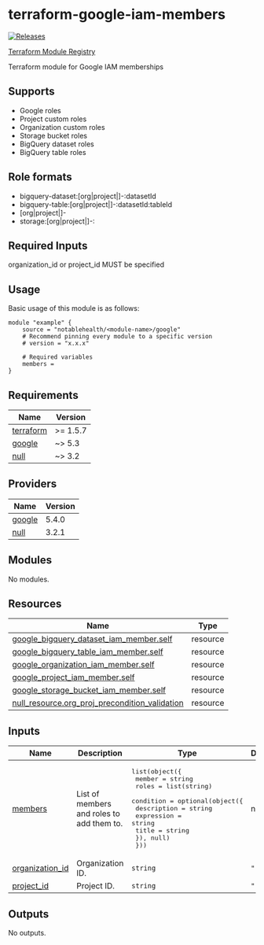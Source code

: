
<!-- BEGINNING OF PRE-COMMIT-TERRAFORM DOCS HOOK -->
# terraform-google-iam-members

[![Releases](https://img.shields.io/github/v/release/notablehealth/terraform-google-iam-members)](https://github.com/notablehealth/terraform-google-iam-members/releases)

[Terraform Module Registry](https://registry.terraform.io/modules/notablehealth/iam-members/google)

Terraform module for Google IAM memberships

## Supports

- Google roles
- Project custom roles
- Organization custom roles
- Storage bucket roles
- BigQuery dataset roles
- BigQuery table roles

## Role formats

- bigquery-dataset:[org|project|]-<role>:datasetId
- bigquery-table:[org|project|]-<role>:datasetId:tableId
- [org|project|]-<role>
- storage:[org|project|]-<role>:<bucket>

## Required Inputs

organization\_id or project\_id MUST be specified

## Usage

Basic usage of this module is as follows:

```hcl
module "example" {
    source = "notablehealth/<module-name>/google"
    # Recommend pinning every module to a specific version
    # version = "x.x.x"

    # Required variables
    members =
}
```

## Requirements

| Name | Version |
|------|---------|
| <a name="requirement_terraform"></a> [terraform](#requirement\_terraform) | >= 1.5.7 |
| <a name="requirement_google"></a> [google](#requirement\_google) | ~> 5.3 |
| <a name="requirement_null"></a> [null](#requirement\_null) | ~> 3.2 |

## Providers

| Name | Version |
|------|---------|
| <a name="provider_google"></a> [google](#provider\_google) | 5.4.0 |
| <a name="provider_null"></a> [null](#provider\_null) | 3.2.1 |

## Modules

No modules.

## Resources

| Name | Type |
|------|------|
| [google_bigquery_dataset_iam_member.self](https://registry.terraform.io/providers/hashicorp/google/latest/docs/resources/bigquery_dataset_iam_member) | resource |
| [google_bigquery_table_iam_member.self](https://registry.terraform.io/providers/hashicorp/google/latest/docs/resources/bigquery_table_iam_member) | resource |
| [google_organization_iam_member.self](https://registry.terraform.io/providers/hashicorp/google/latest/docs/resources/organization_iam_member) | resource |
| [google_project_iam_member.self](https://registry.terraform.io/providers/hashicorp/google/latest/docs/resources/project_iam_member) | resource |
| [google_storage_bucket_iam_member.self](https://registry.terraform.io/providers/hashicorp/google/latest/docs/resources/storage_bucket_iam_member) | resource |
| [null_resource.org_proj_precondition_validation](https://registry.terraform.io/providers/hashicorp/null/latest/docs/resources/resource) | resource |

## Inputs

| Name | Description | Type | Default | Required |
|------|-------------|------|---------|:--------:|
| <a name="input_members"></a> [members](#input\_members) | List of members and roles to add them to. | <pre>list(object({<br>    member = string<br>    roles  = list(string)<br>    condition = optional(object({<br>      description = string<br>      expression  = string<br>      title       = string<br>    }), null)<br>  }))</pre> | n/a | yes |
| <a name="input_organization_id"></a> [organization\_id](#input\_organization\_id) | Organization ID. | `string` | `""` | no |
| <a name="input_project_id"></a> [project\_id](#input\_project\_id) | Project ID. | `string` | `""` | no |

## Outputs

No outputs.


<!-- END OF PRE-COMMIT-TERRAFORM DOCS HOOK -->
